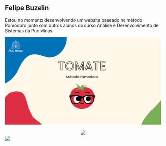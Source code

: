 ## Felipe Buzelin 



  Estou no momento desenvolvendo um website baseado no método Pomodoro junto com outros alunos do curso Análise e Desenvolvimento de Sistemas da Puc Minas.

![alt text](https://github.com/ICEI-PUC-Minas-PMV-ADS/pmv-ads-2022-1-e1-proj-web-t2-tomate/blob/main/docs/img/Tomate%20-%20Pomodoro.png)

<div align="center">
  <a href="https://github.com/fbuzelin">
  <img height="180em" src="https://github-readme-stats.vercel.app/api?username=fbuzelin&show_icons=true&theme=dark&include_all_commits=true&count_private=true"/>
  </div>
  <a href = "mailto:felipebuzelin@gmail.com"><img src="https://img.shields.io/badge/-Gmail-%23333?style=for-the-badge&logo=gmail&logoColor=white" target="_blank"></a>

